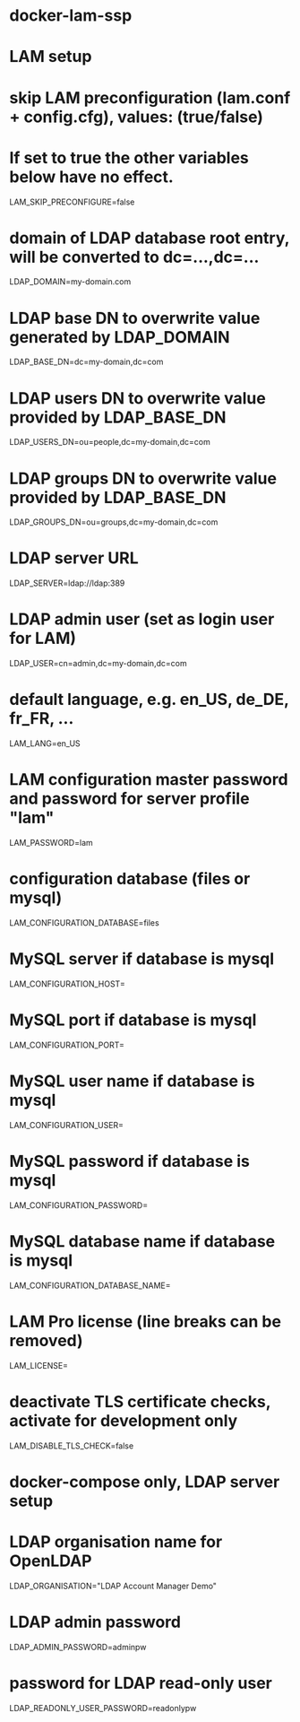 # docker-lam-ssp
#
# LAM setup
#
# skip LAM preconfiguration (lam.conf + config.cfg), values: (true/false)
# If set to true the other variables below have no effect.
LAM_SKIP_PRECONFIGURE=false
# domain of LDAP database root entry, will be converted to dc=...,dc=...
LDAP_DOMAIN=my-domain.com
# LDAP base DN to overwrite value generated by LDAP_DOMAIN
LDAP_BASE_DN=dc=my-domain,dc=com
# LDAP users DN to overwrite value provided by LDAP_BASE_DN
LDAP_USERS_DN=ou=people,dc=my-domain,dc=com
# LDAP groups DN to overwrite value provided by LDAP_BASE_DN
LDAP_GROUPS_DN=ou=groups,dc=my-domain,dc=com
# LDAP server URL
LDAP_SERVER=ldap://ldap:389
# LDAP admin user (set as login user for LAM)
LDAP_USER=cn=admin,dc=my-domain,dc=com
# default language, e.g. en_US, de_DE, fr_FR, ...
LAM_LANG=en_US
# LAM configuration master password and password for server profile "lam"
LAM_PASSWORD=lam

# configuration database (files or mysql)
LAM_CONFIGURATION_DATABASE=files
# MySQL server if database is mysql
LAM_CONFIGURATION_HOST=
# MySQL port if database is mysql
LAM_CONFIGURATION_PORT=
# MySQL user name if database is mysql
LAM_CONFIGURATION_USER=
# MySQL password if database is mysql
LAM_CONFIGURATION_PASSWORD=
# MySQL database name if database is mysql
LAM_CONFIGURATION_DATABASE_NAME=

# LAM Pro license (line breaks can be removed)
LAM_LICENSE=

# deactivate TLS certificate checks, activate for development only
LAM_DISABLE_TLS_CHECK=false

#
# docker-compose only, LDAP server setup
#
# LDAP organisation name for OpenLDAP
LDAP_ORGANISATION="LDAP Account Manager Demo"
# LDAP admin password
LDAP_ADMIN_PASSWORD=adminpw
# password for LDAP read-only user
LDAP_READONLY_USER_PASSWORD=readonlypw
